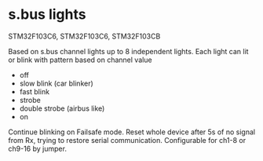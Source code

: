 # s.bus lights
STM32F103C6, STM32F103C6, STM32F103CB

Based on s.bus channel lights up to 8 independent lights. Each light can lit or blink with pattern based on channel value
- off
- slow blink (car blinker)
- fast blink 
- strobe
- double strobe (airbus like)
- on

Continue blinking on Failsafe mode. Reset whole device after 5s of no signal from Rx, trying to restore serial communication.
Configurable for ch1-8 or ch9-16 by jumper.
